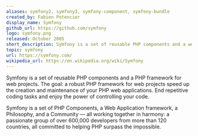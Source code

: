 ```yaml
---
aliases: symfony2, symfony3, symfony-component, symfony-bundle
created_by: Fabien Potencier
display_name: Symfony
github_url: https://github.com/symfony
logo: symfony.png
released: October 2005
short_description: Symfony is a set of reusable PHP components and a web framework.
topic: symfony
url: https://symfony.com/
wikipedia_url: https://en.wikipedia.org/wiki/Symfony
---
```

Symfony is a set of reusable PHP components and a PHP framework for web projects. The goal: a robust PHP framework for web projects
speed up the creation and maintenance of your PHP web applications. End repetitive coding tasks and enjoy the power of controlling your code.

Symfony is a set of PHP Components, a Web Application framework, a Philosophy, and a Community — all working together in harmony: a passionate group of over 600,000 developers from more than 120 countries, all committed to helping PHP surpass the impossible.